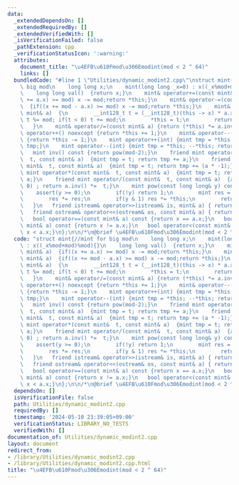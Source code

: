 ```yaml
---
data:
  _extendedDependsOn: []
  _extendedRequiredBy: []
  _extendedVerifiedWith: []
  _isVerificationFailed: false
  _pathExtension: cpp
  _verificationStatusIcon: ':warning:'
  attributes:
    document_title: "\u4EFB\u610Fmod\u306Emodint(mod < 2 ^ 64)"
    links: []
  bundledCode: "#line 1 \"Utilities/dynamic_modint2.cpp\"\nstruct mint{//mint for\
    \ big mod\n    long long x;\n    mint(long long _x=0) : x((_x%mod+mod)%mod){}\n\
    \    long long val()  {return x;}\n    mint& operator+=(const mint& a)  {if((x\
    \ += a.x) >= mod) x -= mod;return *this;}\n    mint& operator-=(const mint& a)\
    \  {if((x += mod - a.x) >= mod) x -= mod;return *this;}\n    mint& operator*=(const\
    \ mint& a)  {\n        __int128_t t = (__int128_t)(this -> x) * a.x;\n       \
    \ t %= mod; if(t < 0) t += mod;\n        *this = t;\n        return *this;\n \
    \   }\n    mint& operator/=(const mint& a) {return (*this) *= a.inv();}\n    mint&\
    \ operator++() noexcept {return *this += 1;}\n    mint& operator--() noexcept\
    \ {return *this -= 1;}\n    mint operator++(int) {mint tmp = *this; ++*this; return\
    \ tmp;}\n    mint operator--(int) {mint tmp = *this; --*this; return tmp;}\n \
    \   mint inv() const {return pow(mod-2);}\n    friend mint operator+(const mint&\
    \  t, const mint& a)  {mint tmp = t; return tmp += a;}\n    friend mint operator-(const\
    \ mint&  t, const mint& a)  {mint tmp = t; return tmp += (a * -1);}\n    friend\
    \ mint operator*(const mint&  t, const mint& a)  {mint tmp = t; return tmp *=\
    \ a;}\n    friend mint operator/(const mint&  t, const mint& a)  {assert(a.x !=\
    \ 0) ; return a.inv() *=  t;}\n    mint pow(const long long& y) const {\n    \
    \    assert(y >= 0);\n        if(!y) return 1;\n        mint res = pow(y >> 1);\n\
    \        res *= res;\n        if(y & 1) res *= *this;\n        return res;\n \
    \   }\n   friend istream& operator>>(istream& is, mint& a) { return is >> a.x;}\n\
    \   friend ostream& operator<<(ostream& os, const mint& a) { return os << a.x;}\n\
    \   bool operator==(const mint& a) const {return x == a.x;}\n   bool operator!=(const\
    \ mint& a) const {return x != a.x;}\n   bool operator<(const mint& a) const {return\
    \ x < a.x;}\n};\n\n/*\n@brief \u4EFB\u610Fmod\u306Emodint(mod < 2 ^ 64)\n*/\n"
  code: "struct mint{//mint for big mod\n    long long x;\n    mint(long long _x=0)\
    \ : x((_x%mod+mod)%mod){}\n    long long val()  {return x;}\n    mint& operator+=(const\
    \ mint& a)  {if((x += a.x) >= mod) x -= mod;return *this;}\n    mint& operator-=(const\
    \ mint& a)  {if((x += mod - a.x) >= mod) x -= mod;return *this;}\n    mint& operator*=(const\
    \ mint& a)  {\n        __int128_t t = (__int128_t)(this -> x) * a.x;\n       \
    \ t %= mod; if(t < 0) t += mod;\n        *this = t;\n        return *this;\n \
    \   }\n    mint& operator/=(const mint& a) {return (*this) *= a.inv();}\n    mint&\
    \ operator++() noexcept {return *this += 1;}\n    mint& operator--() noexcept\
    \ {return *this -= 1;}\n    mint operator++(int) {mint tmp = *this; ++*this; return\
    \ tmp;}\n    mint operator--(int) {mint tmp = *this; --*this; return tmp;}\n \
    \   mint inv() const {return pow(mod-2);}\n    friend mint operator+(const mint&\
    \  t, const mint& a)  {mint tmp = t; return tmp += a;}\n    friend mint operator-(const\
    \ mint&  t, const mint& a)  {mint tmp = t; return tmp += (a * -1);}\n    friend\
    \ mint operator*(const mint&  t, const mint& a)  {mint tmp = t; return tmp *=\
    \ a;}\n    friend mint operator/(const mint&  t, const mint& a)  {assert(a.x !=\
    \ 0) ; return a.inv() *=  t;}\n    mint pow(const long long& y) const {\n    \
    \    assert(y >= 0);\n        if(!y) return 1;\n        mint res = pow(y >> 1);\n\
    \        res *= res;\n        if(y & 1) res *= *this;\n        return res;\n \
    \   }\n   friend istream& operator>>(istream& is, mint& a) { return is >> a.x;}\n\
    \   friend ostream& operator<<(ostream& os, const mint& a) { return os << a.x;}\n\
    \   bool operator==(const mint& a) const {return x == a.x;}\n   bool operator!=(const\
    \ mint& a) const {return x != a.x;}\n   bool operator<(const mint& a) const {return\
    \ x < a.x;}\n};\n\n/*\n@brief \u4EFB\u610Fmod\u306Emodint(mod < 2 ^ 64)\n*/"
  dependsOn: []
  isVerificationFile: false
  path: Utilities/dynamic_modint2.cpp
  requiredBy: []
  timestamp: '2024-05-10 23:39:05+09:00'
  verificationStatus: LIBRARY_NO_TESTS
  verifiedWith: []
documentation_of: Utilities/dynamic_modint2.cpp
layout: document
redirect_from:
- /library/Utilities/dynamic_modint2.cpp
- /library/Utilities/dynamic_modint2.cpp.html
title: "\u4EFB\u610Fmod\u306Emodint(mod < 2 ^ 64)"
---
```


